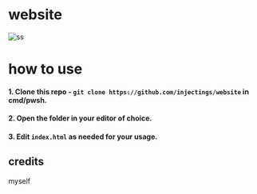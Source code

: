 # website
![ss](https://r2.e-z.host/1e931256-a4b9-4b37-b539-feff5e9e0a47/2gyb5qot.png)

# how to use
####  1. Clone this repo - ```git clone https://github.com/injectings/website``` in cmd/pwsh.
####  2. Open the folder in your editor of choice.
####  3. Edit ```index.html``` as needed for your usage.

## credits
myself
